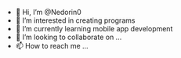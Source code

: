 - 👋 Hi, I’m @Nedorin0
- 👀 I’m interested in creating programs
- 🌱 I’m currently learning mobile app development
- 💞️ I’m looking to collaborate on ...
- 📫 How to reach me ...

<!---
Nedorin0/Nedorin0 is a ✨ special ✨ repository because its `README.md` (this file) appears on your GitHub profile.
You can click the Preview link to take a look at your changes.
--->
